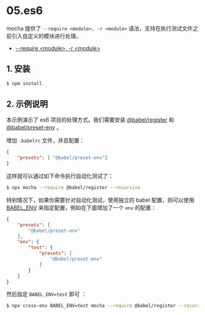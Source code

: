 # 05.es6

mocha 提供了 `--require <module>, -r <module>` 语法，支持在执行测试文件之前引入自定义的模块进行处理。

- [--require \<module\>, -r \<module\>](https://mochajs.org/#-require-module-r-module)

## 1. 安装

```bash
$ npm install
```

## 2. 示例说明

本示例演示了 es6 项目的处理方式。我们需要安装 [@babel/register](https://www.npmjs.com/package/@babel/register) 和 [@babel/preset-env](https://www.npmjs.com/package/@babel/preset-env)  。

增加 `.babelrc` 文件，并且配置：

```json
{
    "presets": [ "@babel/preset-env"]
}
```

这样就可以通过如下命令执行自动化测试了：

```bash
$ npx mocha --require @babel/register --recursive
```

特别情况下，如果你需要针对自动化测试，使用独立的 babel 配置，则可以使用 [BABEL_ENV](https://babeljs.io/docs/en/6.26.3/babelrc#env-option) 来指定配置，例如在下面增加了一个 `env` 的配置：

```json
{
    "presets": [
        "@babel/preset-env"
    ],
    "env": {
        "test": {
            "presets": [
                "@babel/preset-env"
            ]
        }
    }
}
```

然后指定 `BABEL_ENV=test` 即可 ：

```bash
$ npx cross-env BABEL_ENV=test mocha --require @babel/register --recursive
```
